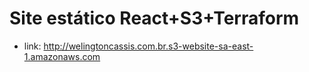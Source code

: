 # Site estático React+S3+Terraform
- link: http://welingtoncassis.com.br.s3-website-sa-east-1.amazonaws.com